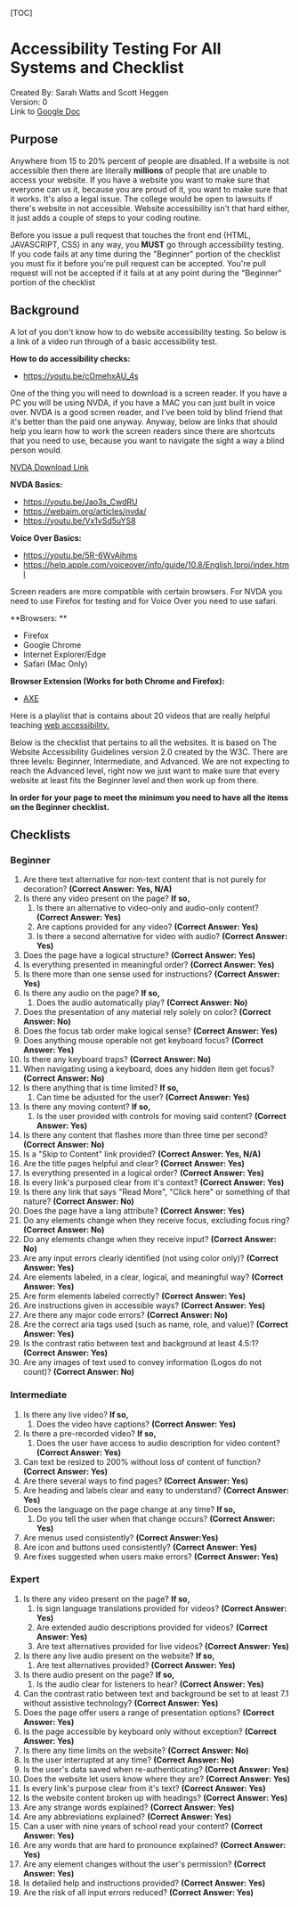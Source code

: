[TOC]

# Accessibility Testing For All Systems and Checklist
Created By: Sarah Watts and Scott Heggen  
Version: 0  
Link to [Google Doc](https://docs.google.com/document/d/1ru_5tNl0NFIq443DcMxYoFfNb4OXnO26HLHwI13vfdE/edit?usp=sharing)

## Purpose

Anywhere from 15 to 20% percent of people are disabled. If a website is not accessible then there are 
literally **millions** of people that are unable to access your website. If you have a website you want to 
make sure that everyone can us it, because you are proud of it, you want to make sure that it works. 
It's also a legal issue. The college would be open to lawsuits if there's website in not accessible.
Website accessibility isn't that hard either, it just adds a couple of steps to your coding routine. 
 
Before you issue a pull request that touches the front end (HTML, JAVASCRIPT, CSS) in any way, 
you **MUST** go through accessibility testing. If you code fails at any time during the "Beginner" portion of 
the checklist you must fix it before you're pull request can be accepted. You're pull request will not be accepted if it fails at at
any point during the "Beginner" portion of the checklist

## Background

A lot of you don't know how to do website accessibility testing. So below is a link of a video run through of a basic accessibility test. 

**How to do accessibility checks:**  

* https://youtu.be/cOmehxAU_4s 

One of the thing you will need to download is a screen reader. If you have a PC you will be using NVDA, 
if you have a MAC you can just built in voice over. NVDA is a good screen reader, and I've been told by blind friend that 
it's better than the paid one anyway. Anyway, below are links that should help you learn how to work the screen readers 
since there are shortcuts that you need to use, because you want to navigate the sight a way a blind person would. 

[NVDA Download Link](https://www.nvaccess.org/download/)

**NVDA Basics:**  
  
* https://youtu.be/Jao3s_CwdRU  
* https://webaim.org/articles/nvda/   
* https://youtu.be/Vx1vSd5uYS8  


**Voice Over Basics:**  
  
* https://youtu.be/5R-6WvAihms  
* https://help.apple.com/voiceover/info/guide/10.8/English.lproj/index.html

Screen readers are more compatible with certain browsers. For NVDA you need to use Firefox for testing and for Voice Over you need to use safari. 

**Browsers: **  
  
* Firefox  
* Google Chrome  
* Internet Explorer/Edge  
* Safari (Mac Only)  

**Browser Extension (Works for both Chrome and Firefox):**  
  
* [AXE](https://www.deque.com/axe )

Here is a playlist that is contains about 20 videos that are really helpful teaching [web accessibility.](https://www.youtube.com/redirect?q=https%3A%2F%2Fgoo.gl%2F06qEUW&v=fGLp_gfMMGU&event=video_description&redir_token=TcZ0t5wyOC2uN8bQo6AVwGpyLAp8MTUzMjUzMjEyMUAxNTMyNDQ1NzIx)

Below is the checklist that pertains to all the websites. It is based on The Website Accessibility Guidelines version 2.0 created by the W3C. 
There are three levels: Beginner, Intermediate, and Advanced. We are not expecting to reach the Advanced level, 
right now we just want to make sure that every website at least fits the Beginner level and then work up from there.  

**In order for your page to meet the minimum you need to have all the items on the Beginner checklist.**  

## Checklists   

### Beginner   

1. Are there text alternative for non-text content that is not purely for decoration? **(Correct Answer: Yes, N/A)**  
2. Is there any video present on the page? **If so,**    
    1. Is there an alternative to video-only and audio-only content? **(Correct Answer: Yes)**   
    2. Are captions provided for any video? **(Correct Answer: Yes)**
    3. Is there a second alternative for video with audio? **(Correct Answer: Yes)**     
3. Does the page have a logical structure? **(Correct Answer: Yes)**  
4. Is everything presented in meaningful order? **(Correct Answer: Yes)**
5. Is there more than one sense used for instructions? **(Correct Answer: Yes)**
6. Is there any audio on the page? **If so,**    
    1. Does the audio automatically play? **(Correct Answer: No)**    
7. Does the presentation of any material rely solely on color? **(Correct Answer: No)**  
8. Does the focus tab order make logical sense? **(Correct Answer: Yes)**  
9. Does anything mouse operable not get keyboard focus? **(Correct Answer: Yes)**  
10. Is there any keyboard traps? **(Correct Answer: No)**  
11. When navigating using a keyboard, does any hidden item get focus? **(Correct Answer: No)**  
12. Is there anything that is time limited? **If so,**    
    1. Can time be adjusted for the user? **(Correct Answer: Yes)**    
13. Is there any moving content?  **If so,**    
    1. Is the user provided with controls for moving said content? **(Correct Answer: Yes)**  
14. Is there any content that flashes more than three time per second? **(Correct Answer: No)** 
15. Is a "Skip to Content" link provided? **(Correct Answer: Yes, N/A)** 
16. Are the title pages helpful and clear? **(Correct Answer: Yes)**  
17. Is everything presented in a logical order? **(Correct Answer: Yes)**  
18. Is every link's purposed clear from it's context? **(Correct Answer: Yes)**  
19. Is there any link that says "Read More", "Click here" or something of that nature? **(Correct Answer: No)**  
20. Does the page have a lang attribute? **(Correct Answer: Yes)**  
21. Do any elements change when they receive focus, excluding focus ring? **(Correct Answer: No)**  
22. Do any elements change when they receive input? **(Correct Answer: No)**  
23. Are any input errors clearly identified (not using color only)? **(Correct Answer: Yes)**  
24. Are elements labeled, in a clear, logical, and meaningful way? **(Correct Answer: Yes)**  
25. Are form elements labeled correctly? **(Correct Answer: Yes)**  
26. Are instructions given in accessible ways? **(Correct Answer: Yes)**  
27. Are there any major code errors? **(Correct Answer: No)**  
28. Are the correct aria tags used (such as name, role, and value)? **(Correct Answer: Yes)**  
29. Is the contrast ratio between text and background at least 4.5:1? **(Correct Answer: Yes)**  
30. Are any images of text used to convey information (Logos do not count)? **(Correct Answer: No)**  

### Intermediate  

1. Is there any live video? **If so,**    
    1. Does the video have captions? **(Correct Answer: Yes)**  
2. Is there a pre-recorded video? **If so,**    
    1. Does the user have access to audio description for video content? **(Correct Answer: Yes)**  
3. Can text be resized to 200% without loss of content of function? **(Correct Answer: Yes)**  
4. Are there several ways to find pages? **(Correct Answer: Yes)**  
5. Are heading and labels clear and easy to understand? **(Correct Answer: Yes)**
6. Does the language on the page change at any time? **If so,**    
    1. Do you tell the user when that change occurs? **(Correct Answer: Yes)**  
7. Are menus used consistently? **(Correct Answer:Yes)**  
8. Are icon and buttons used consistently? **(Correct Answer: Yes)**
9. Are fixes suggested when users make errors? **(Correct Answer: Yes)**

### Expert   

1. Is there any video present on the page? **If so,**   
    1. Is sign language translations provided for videos? **(Correct Answer: Yes)** 
    2. Are extended audio descriptions provided for videos? **(Correct Answer: Yes)**
    3. Are text alternatives provided for live videos? **(Correct Answer: Yes)**   
2. Is there any live audio present on the website? **If so,**    
    1. Are text alternatives provided? **(Correct Answer: Yes)**   
3. Is there audio present on the page? **If so,**  
    1. Is the audio clear for listeners to hear? **(Correct Answer: Yes)** 
4. Can the contrast ratio between text and background be set to at least 7.1 without assistive technology? **(Correct Answer: Yes)**  
5. Does the page offer users a range of presentation options? **(Correct Answer: Yes)** 
6. Is the page accessible by keyboard only without exception? **(Correct Answer: Yes)**
7. Is there any time limits on the website? **(Correct Answer: No)** 
8. Is the user interrupted at any time? **(Correct Answer: No)** 
9. Is the user's data saved when re-authenticating? **(Correct Answer: Yes)** 
10. Does the website let users know where they are? **(Correct Answer: Yes)** 
11. Is every link's purpose clear from it's text? **(Correct Answer: Yes)** 
12. Is the website content broken up with headings? **(Correct Answer: Yes)** 
13. Are any strange words explained? **(Correct Answer: Yes)** 
14. Are any abbreviations explained? **(Correct Answer: Yes)** 
15. Can a user with nine years of school read your content? **(Correct Answer: Yes)** 
16. Are any words that are hard to pronounce explained? **(Correct Answer: Yes)** 
17. Are any element changes without the user's permission? **(Correct Answer: Yes)** 
18. Is detailed help and instructions provided? **(Correct Answer: Yes)** 
19. Are the risk of all input errors reduced? **(Correct Answer: Yes)** 






























































